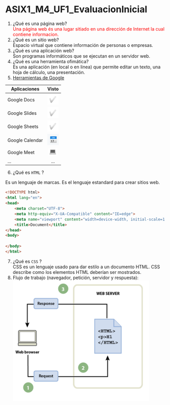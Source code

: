 # ASIX1_M4_UF1_EvaluacionInicial

1. ¿Qué es una página web?  
<span style="color:red">Una página web és una lugar sitiado en una dirección de Internet la cual contiene informacion.</span>
2. ¿Qué es un sitio web?  
Espacio virtual que contiene información de personas o empresas.  
3. ¿Qué es una aplicación web?  
Son programas informáticos que se ejecutan en un servidor web.  
4. ¿Qué es una herramienta ofimática?  
Es una aplicación (en local o en linea) que permite editar un texto, una hoja de cálculo, una
presentación.  
5. [Herramientas de Google](https://www.google.com/intl/es-419/chrome/browser-tools/ "Herramientas de Google")  

| **Aplicaciones** | **Visto** |
|--------|:--------:|
| Google Docs | ![Tick](https://github.com/XaviMorenoTorres/ASIX1_M4_UF1_EvaluacionInicial/blob/main/Captura.PNG "Tick") |
| Google Slides | ![Tick](https://github.com/XaviMorenoTorres/ASIX1_M4_UF1_EvaluacionInicial/blob/main/Captura.PNG "Tick") |
| Google Sheets  | ![Tick](https://github.com/XaviMorenoTorres/ASIX1_M4_UF1_EvaluacionInicial/blob/main/Captura.PNG "Tick") |
| Google Calendar  | ![Tick](https://github.com/XaviMorenoTorres/ASIX1_M4_UF1_EvaluacionInicial/blob/main/Captura2.PNG "Tick") |
|Google Meet  | ![Tick](https://github.com/XaviMorenoTorres/ASIX1_M4_UF1_EvaluacionInicial/blob/main/Captura3.PNG "Tick") |
|...  | ... |  
  
6. ¿Qué es `HTML` ?  

Es un lenguaje de marcas. Es el lenguaje estandard para crear sitios web.  

```html
<!DOCTYPE html>
<html lang="en">
<head>
    <meta charset="UTF-8">
    <meta http-equiv="X-UA-Compatible" content="IE=edge">
    <meta name="viewport" content="width=device-width, initial-scale=1.0">
    <title>Document</title>
</head>
<body>

</body>
</html>
```

7. ¿Qué es `CSS` ?  
CSS es un lenguaje usado para dar estilo a un documento HTML. CSS describe como los
elementos HTML deberían ser mostrados.  
8. Flujo de trabajo (navegador, petición, servidor y respuesta):  
![Grafico](https://github.com/XaviMorenoTorres/ASIX1_M4_UF1_EvaluacionInicial/blob/main/Captura4.PNG "Grafico")